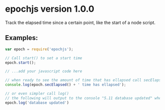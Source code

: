 # epochjs version 1.0.0
Track the elapsed time since a certain point, like the start of a node script.

## Examples:
````javascript
var epoch = require('epochjs');

// Call start() to set a start time
epoch.start();

// ...add your javascript code here

// when ready to see the amount of time that has ellapsed call secElapsed()
console.log(epoch.secElapsed() + ' time has ellapsed');

// or even simpler call log()
// the following will output to the console "5.11 database updated" where 5.11 is the amount of time that has ellapsed.
epoch.log('database updated')

````
